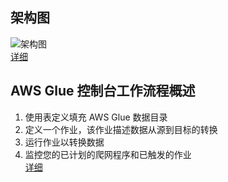 ## 架构图
![架构图](https://docs.aws.amazon.com/zh_cn/glue/latest/dg/images/HowItWorks-overview.png)   
[详细](https://docs.aws.amazon.com/zh_cn/glue/latest/dg/components-key-concepts.html)

## AWS Glue 控制台工作流程概述
1. 使用表定义填充 AWS Glue 数据目录
2. 定义一个作业，该作业描述数据从源到目标的转换
3. 运行作业以转换数据
4. 监控您的已计划的爬网程序和已触发的作业   
[详细](https://docs.aws.amazon.com/zh_cn/glue/latest/dg/start-console-overview.html)
